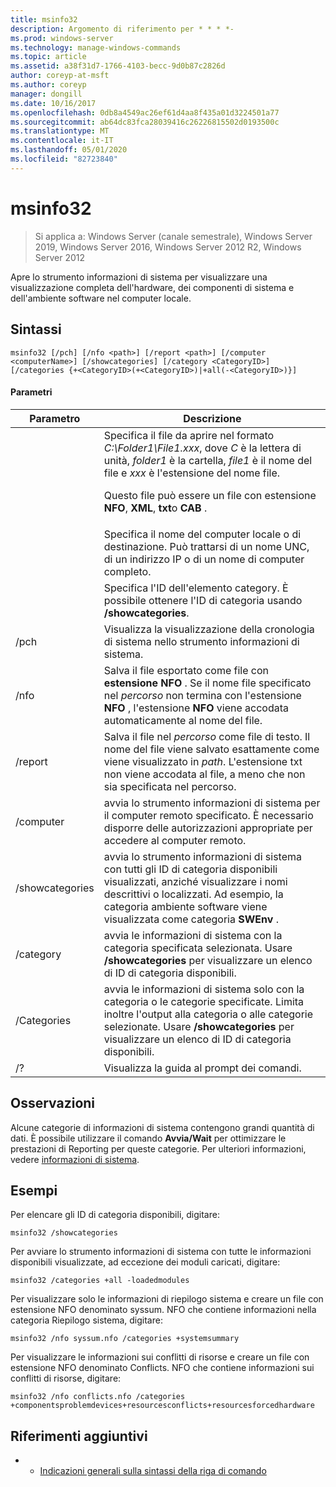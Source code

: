 ```yaml
---
title: msinfo32
description: Argomento di riferimento per * * * *-
ms.prod: windows-server
ms.technology: manage-windows-commands
ms.topic: article
ms.assetid: a38f31d7-1766-4103-becc-9d0b87c2826d
author: coreyp-at-msft
ms.author: coreyp
manager: dongill
ms.date: 10/16/2017
ms.openlocfilehash: 0db8a4549ac26ef61d4aa8f435a01d3224501a77
ms.sourcegitcommit: ab64dc83fca28039416c26226815502d0193500c
ms.translationtype: MT
ms.contentlocale: it-IT
ms.lasthandoff: 05/01/2020
ms.locfileid: "82723840"
---
```

# <a name="msinfo32"></a>msinfo32

> Si applica a: Windows Server (canale semestrale), Windows Server 2019, Windows Server 2016, Windows Server 2012 R2, Windows Server 2012

Apre lo strumento informazioni di sistema per visualizzare una visualizzazione completa dell'hardware, dei componenti di sistema e dell'ambiente software nel computer locale. 
## <a name="syntax"></a>Sintassi
```
msinfo32 [/pch] [/nfo <path>] [/report <path>] [/computer <computerName>] [/showcategories] [/category <CategoryID>] [/categories {+<CategoryID>(+<CategoryID>)|+all(-<CategoryID>)}]
```
#### <a name="parameters"></a>Parametri

|    Parametro    |                                                                                                                                 Descrizione                                                                                                                                  |
|-----------------|------------------------------------------------------------------------------------------------------------------------------------------------------------------------------------------------------------------------------------------------------------------------------|
|     <path>      | Specifica il file da aprire nel formato *C:\Folder1\File1.xxx*, dove *C* è la lettera di unità, *folder1* è la cartella, *file1* è il nome del file e *xxx* è l'estensione del nome file.<p>Questo file può essere un file con estensione **NFO**, **XML**, **txt**o **CAB** . |
| <computerName>  |                                                                             Specifica il nome del computer locale o di destinazione. Può trattarsi di un nome UNC, di un indirizzo IP o di un nome di computer completo.                                                                              |
|  <CategoryID>   |                                                                                     Specifica l'ID dell'elemento category. È possibile ottenere l'ID di categoria usando **/showcategories**.                                                                                      |
|      /pch       |                                                                                                       Visualizza la visualizzazione della cronologia di sistema nello strumento informazioni di sistema.                                                                                                       |
|      /nfo       |                                     Salva il file esportato come file con **estensione NFO** . Se il nome file specificato nel *percorso* non termina con l'estensione **NFO** , l'estensione **NFO** viene accodata automaticamente al nome del file.                                      |
|     /report     |                                               Salva il file nel *percorso* come file di testo. Il nome del file viene salvato esattamente come viene visualizzato in *path*. L'estensione txt non viene accodata al file, a meno che non sia specificata nel percorso.                                                |
|    /computer    |                                                                avvia lo strumento informazioni di sistema per il computer remoto specificato. È necessario disporre delle autorizzazioni appropriate per accedere al computer remoto.                                                                |
| /showcategories |                         avvia lo strumento informazioni di sistema con tutti gli ID di categoria disponibili visualizzati, anziché visualizzare i nomi descrittivi o localizzati. Ad esempio, la categoria ambiente software viene visualizzata come categoria **SWEnv** .                         |
|    /category    |                                                                     avvia le informazioni di sistema con la categoria specificata selezionata. Usare **/showcategories** per visualizzare un elenco di ID di categoria disponibili.                                                                     |
|   /Categories   |                          avvia le informazioni di sistema solo con la categoria o le categorie specificate. Limita inoltre l'output alla categoria o alle categorie selezionate. Usare **/showcategories** per visualizzare un elenco di ID di categoria disponibili.                          |
|       /?        |                                                                                                                     Visualizza la guida al prompt dei comandi.                                                                                                                     |

## <a name="remarks"></a>Osservazioni
Alcune categorie di informazioni di sistema contengono grandi quantità di dati. È possibile utilizzare il comando **Avvia/Wait** per ottimizzare le prestazioni di Reporting per queste categorie. Per ulteriori informazioni, vedere [informazioni di sistema](https://technet.microsoft.com/library/cc783305(v=ws.10).aspx).
## <a name="examples"></a>Esempi
Per elencare gli ID di categoria disponibili, digitare:
```
msinfo32 /showcategories
```
Per avviare lo strumento informazioni di sistema con tutte le informazioni disponibili visualizzate, ad eccezione dei moduli caricati, digitare:
```
msinfo32 /categories +all -loadedmodules
```
Per visualizzare solo le informazioni di riepilogo sistema e creare un file con estensione NFO denominato syssum. NFO che contiene informazioni nella categoria Riepilogo sistema, digitare:
```
msinfo32 /nfo syssum.nfo /categories +systemsummary
```
Per visualizzare le informazioni sui conflitti di risorse e creare un file con estensione NFO denominato Conflicts. NFO che contiene informazioni sui conflitti di risorse, digitare:
```
msinfo32 /nfo conflicts.nfo /categories    +componentsproblemdevices+resourcesconflicts+resourcesforcedhardware
```
## <a name="additional-references"></a>Riferimenti aggiuntivi
-   - [Indicazioni generali sulla sintassi della riga di comando](command-line-syntax-key.md)

